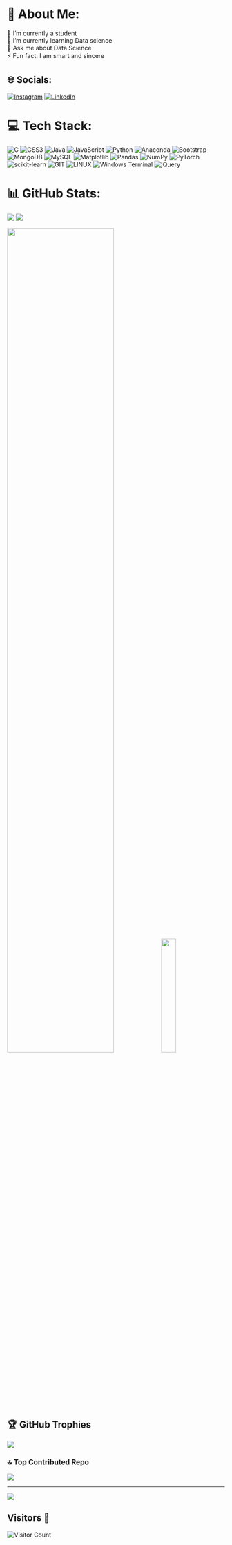 # 💫 About Me:
🔭 I’m currently a student <br>🌱 I’m currently learning Data science<br>💬 Ask me about Data Science<br>⚡ Fun fact: I am smart and sincere


## 🌐 Socials:
[![Instagram](https://img.shields.io/badge/Instagram-%23E4405F.svg?logo=Instagram&logoColor=white)](https://instagram.com/raj_singh_.25) [![LinkedIn](https://img.shields.io/badge/LinkedIn-%230077B5.svg?logo=linkedin&logoColor=white)](https://linkedin.com/in/rajnish-kumar-2a99b7245) 

# 💻 Tech Stack:
![C](https://img.shields.io/badge/c-%2300599C.svg?style=for-the-badge&logo=c&logoColor=white) ![CSS3](https://img.shields.io/badge/css3-%231572B6.svg?style=for-the-badge&logo=css3&logoColor=white) ![Java](https://img.shields.io/badge/java-%23ED8B00.svg?style=for-the-badge&logo=openjdk&logoColor=white) ![JavaScript](https://img.shields.io/badge/javascript-%23323330.svg?style=for-the-badge&logo=javascript&logoColor=%23F7DF1E) ![Python](https://img.shields.io/badge/python-3670A0?style=for-the-badge&logo=python&logoColor=ffdd54) ![Anaconda](https://img.shields.io/badge/Anaconda-%2344A833.svg?style=for-the-badge&logo=anaconda&logoColor=white) ![Bootstrap](https://img.shields.io/badge/bootstrap-%238511FA.svg?style=for-the-badge&logo=bootstrap&logoColor=white) ![MongoDB](https://img.shields.io/badge/MongoDB-%234ea94b.svg?style=for-the-badge&logo=mongodb&logoColor=white) ![MySQL](https://img.shields.io/badge/mysql-%2300000f.svg?style=for-the-badge&logo=mysql&logoColor=white) ![Matplotlib](https://img.shields.io/badge/Matplotlib-%23ffffff.svg?style=for-the-badge&logo=Matplotlib&logoColor=black) ![Pandas](https://img.shields.io/badge/pandas-%23150458.svg?style=for-the-badge&logo=pandas&logoColor=white) ![NumPy](https://img.shields.io/badge/numpy-%23013243.svg?style=for-the-badge&logo=numpy&logoColor=white) ![PyTorch](https://img.shields.io/badge/PyTorch-%23EE4C2C.svg?style=for-the-badge&logo=PyTorch&logoColor=white) ![scikit-learn](https://img.shields.io/badge/scikit--learn-%23F7931E.svg?style=for-the-badge&logo=scikit-learn&logoColor=white) ![GIT](https://img.shields.io/badge/Git-fc6d26?style=for-the-badge&logo=git&logoColor=white) ![LINUX](https://img.shields.io/badge/Linux-FCC624?style=for-the-badge&logo=linux&logoColor=black) ![Windows Terminal](https://img.shields.io/badge/Windows%20Terminal-%234D4D4D.svg?style=for-the-badge&logo=windows-terminal&logoColor=white) ![jQuery](https://img.shields.io/badge/jquery-%230769AD.svg?style=for-the-badge&logo=jquery&logoColor=white)
# 📊 GitHub Stats:
![](https://github-readme-stats.vercel.app/api?username=Rajnishkumar000&theme=dark&hide_border=false&include_all_commits=true&count_private=true)
![](https://github-readme-streak-stats.herokuapp.com/?user=Rajnishkumar000&theme=dark&hide_border=false)
<div>
    <img src="https://github-readme-activity-graph.vercel.app/graph?username=Rajnishkumar000&radius=15&hide_border=true&theme=dracula" width="70%">
    <img src="https://github-readme-stats-deployment.vercel.app/api/top-langs/?username=Rajnishkumar000&show_icons=true&theme=dracula&hide_border=true&border_radius=10" width="26%"/>
</div>

## 🏆 GitHub Trophies
![](https://github-profile-trophy.vercel.app/?username=Rajnishkumar000&theme=flat&no-frame=false&no-bg=false&margin-w=4)

### 🔝 Top Contributed Repo
![](https://github-contributor-stats.vercel.app/api?username=Rajnishkumar000&limit=5&theme=dark&combine_all_yearly_contributions=true)




---
![](https://quotes-github-readme.vercel.app/api?type=horizontal&theme=radical)

## Visitors 👀
![Visitor Count](https://profile-counter.glitch.me/Rajnishkumar000/count.svg) 
<!-- Proudly created with GPRM ( https://gprm.itsvg.in ) -->
